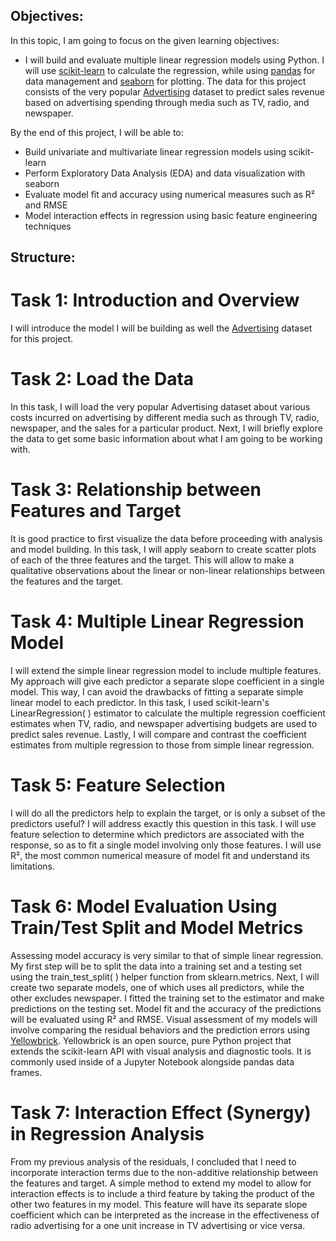 ## Objectives:
In this topic, I am going to focus on the given learning objectives:
-  I will build and evaluate multiple linear regression models using Python. I will use [scikit-learn](https://scikit-learn.org/) to calculate the regression, while using [pandas](https://pandas.pydata.org/) for data management and [seaborn](https://seaborn.pydata.org/) for plotting. The data for this project consists of the very popular [Advertising](https://www.kaggle.com/ishaanv/ISLR-Auto#Advertising.csv) dataset to predict sales revenue based on advertising spending through media such as TV, radio, and newspaper.

By the end of this project, I will be able to:

- Build univariate and multivariate linear regression models using scikit-learn
- Perform Exploratory Data Analysis (EDA) and data visualization with seaborn
- Evaluate model fit and accuracy using numerical measures such as R² and RMSE
- Model interaction effects in regression using basic feature engineering techniques

## Structure:
# Task 1: Introduction and Overview
I will introduce the model I will be building as well the [Advertising](https://www.kaggle.com/ishaanv/ISLR-Auto#Advertising.csv) dataset for this project.

# Task 2: Load the Data
In this task, I will load the very popular Advertising dataset about various costs incurred on advertising by different media such as through TV, radio, newspaper, and the sales for a particular product. Next, I will briefly explore the data to get some basic information about what I am going to be working with.

# Task 3: Relationship between Features and Target
It is good practice to first visualize the data before proceeding with analysis and model building. In this task, I will apply seaborn to create scatter plots of each of the three features and the target. This will allow to make a qualitative observations about the linear or non-linear relationships between the features and the target.

# Task 4: Multiple Linear Regression Model
I will extend the simple linear regression model to include multiple features. My approach will give each predictor a separate slope coefficient in a single model. This way, I can avoid the drawbacks of fitting a separate simple linear model to each predictor. In this task, I used scikit-learn's LinearRegression( ) estimator to calculate the multiple regression coefficient estimates when TV, radio, and newspaper advertising budgets are used to predict sales revenue. Lastly, I will compare and contrast the coefficient estimates from multiple regression to those from simple linear regression.

# Task 5: Feature Selection
I will do all the predictors help to explain the target, or is only a subset of the predictors useful? I will address exactly this question in this task. I will use feature selection to determine which predictors are associated with the response, so as to fit a single model involving only those features. I will use R², the most common numerical measure of model fit and understand its limitations.

# Task 6: Model Evaluation Using Train/Test Split and Model Metrics
Assessing model accuracy is very similar to that of simple linear regression. My first step will be to split the data into a training set and a testing set using the train_test_split( ) helper function from sklearn.metrics. Next, I will create two separate models, one of which uses all predictors, while the other excludes newspaper. I fitted the training set to the estimator and make predictions on the testing set. Model fit and the accuracy of the predictions will be evaluated using R² and RMSE. Visual assessment of my models will involve comparing the residual behaviors and the prediction errors using [Yellowbrick](https://www.scikit-yb.org/en/latest/). Yellowbrick is an open source, pure Python project that extends the scikit-learn API with visual analysis and diagnostic tools. It is commonly used inside of a Jupyter Notebook alongside pandas data frames.

# Task 7: Interaction Effect (Synergy) in Regression Analysis
From my previous analysis of the residuals, I concluded that I need to incorporate interaction terms due to the non-additive relationship between the features and target. A simple method to extend my model to allow for interaction effects is to include a third feature by taking the product of the other two features in my model. This feature will have its separate slope coefficient which can be interpreted as the increase in the effectiveness of radio advertising for a one unit increase in TV advertising or vice versa.

